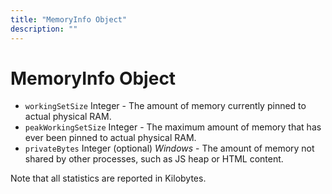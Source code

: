 ```yaml
---
title: "MemoryInfo Object"
description: ""
---
```


# MemoryInfo Object

* `workingSetSize` Integer - The amount of memory currently pinned to actual physical RAM.
* `peakWorkingSetSize` Integer - The maximum amount of memory that has ever been pinned
  to actual physical RAM.
* `privateBytes` Integer (optional) _Windows_ - The amount of memory not shared by other processes, such as
  JS heap or HTML content.

Note that all statistics are reported in Kilobytes.
